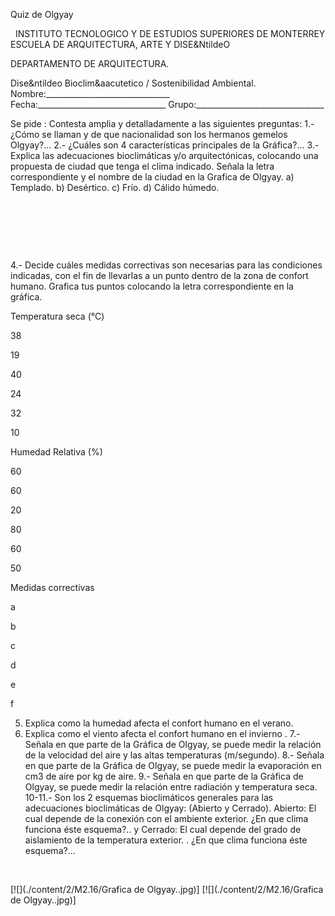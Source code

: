 

Quiz de Olgyay




 
INSTITUTO TECNOLOGICO Y DE ESTUDIOS SUPERIORES DE MONTERREY 
ESCUELA DE ARQUITECTURA, ARTE Y DISE&NtildeO 

DEPARTAMENTO DE ARQUITECTURA.

Dise&ntildeo Bioclim&aacutetico / Sostenibilidad Ambiental.
Nombre:_______________________________ 
Fecha:________________________________ 
Grupo:________________________________ 

Se pide : Contesta amplia y detalladamente a las siguientes preguntas: 
1.- ¿Cómo se llaman y de que nacionalidad son los hermanos gemelos Olgyay?...
2.- ¿Cuáles son 4 características principales de la Gráfica?...
3.- Explica las adecuaciones bioclimáticas y/o arquitectónicas, colocando una propuesta de ciudad que tenga el clima indicado. Señala la letra correspondiente y el nombre de la ciudad en la Grafica de Olgyay.
a) Templado.
b) Desértico.
c) Frío.
d) Cálido húmedo.


 
 

  
  

 

4.- Decide cuáles medidas correctivas son necesarias para las condiciones indicadas, con el fin de llevarlas a un punto dentro de la zona de confort humano. Grafica tus puntos colocando la letra correspondiente en la gráfica. 



Temperatura seca (°C)

38

19

40

24

32

10



Humedad Relativa (%)

60

60

20

80

60

50



Medidas correctivas

a

b

c

d

e

f





5. Explica como la humedad afecta el confort humano en el verano.
6. Explica como el viento afecta el confort humano en el invierno .
7.- Señala en que parte de la Gráfica de Olgyay, se puede medir la relación de la velocidad del aire y las altas temperaturas (m/segundo).
8.- Señala en que parte de la Gráfica de Olgyay, se puede medir la evaporación en cm3 de aire por kg de aire.
9.- Señala en que parte de la Gráfica de Olgyay, se puede medir la relación entre radiación y temperatura seca.
10-11.- Son los 2 esquemas bioclimáticos generales para las adecuaciones bioclimáticas de Olgyay: (Abierto y Cerrado). Abierto: El cual depende de la conexión con el ambiente exterior. ¿En que clima funciona éste esquema?.. y Cerrado: El cual depende del grado de aislamiento de la temperatura exterior. . ¿En que clima funciona éste esquema?...


  

 



[![](./content/2/M2.16/Grafica de Olgyay..jpg)]
[![](./content/2/M2.16/Grafica de Olgyay..jpg)]
